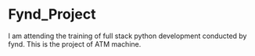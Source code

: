 # Fynd_Project
I am attending the training of full stack python development conducted by fynd. This is the project  of ATM machine.
